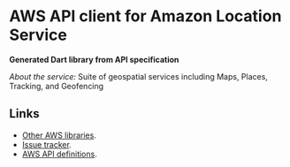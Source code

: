 # AWS API client for Amazon Location Service

**Generated Dart library from API specification**

*About the service:*
Suite of geospatial services including Maps, Places, Tracking, and
Geofencing

## Links

- [Other AWS libraries](https://github.com/agilord/aws_client/tree/master/generated).
- [Issue tracker](https://github.com/agilord/aws_client/issues).
- [AWS API definitions](https://github.com/aws/aws-sdk-js/tree/master/apis).
